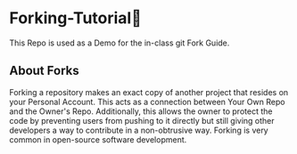 # Forking-Tutorial🍴
This Repo is used as a Demo for the in-class git Fork Guide.

## About Forks
Forking a repository makes an exact copy of another project that resides on your Personal Account. This acts as a connection between Your Own Repo and the Owner's Repo. Additionally, this allows the owner to protect the code by preventing users from pushing to it directly but still giving other developers a way to contribute in a non-obtrusive way. Forking is very common in open-source software development.
